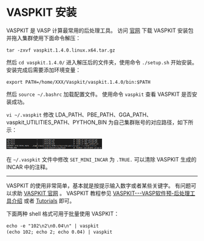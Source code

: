 
# VASPKIT 安装

VASPKIT 是 VASP 计算最常用的后处理工具。
访问 [官网](https://sourceforge.net/projects/vaspkit/files/Binaries/) 下载 VASPKIT 安装包并拖入集群使用下面命令解压：

```shell
tar -zxvf vaspkit.1.4.0.linux.x64.tar.gz
```

然后 `cd vaspkit.1.4.0/` 进入解压后的文件夹，使用命令 `./setup.sh` 开始安装。
安装完成后需要添加环境变量：

```shell
export PATH=/home/XXX/Vaspkit/vaspkit.1.4.0/bin:$PATH
``` 

然后 `source ~/.bashrc` 加载配置文件。
使用命令 `vaspkit` 查看 VASPKIT 是否安装成功。

`vi ~/.vaspkit` 修改 LDA_PATH、PBE_PATH、GGA_PATH、vaspkit_UTILITIES_PATH、PYTHON_BIN 为自己集群账号的对应路径，如下所示：

<div align="left">
<img src="./figures/VASPKIT_001.png" width = "50%" />
</div>
 
在 `~/.vaspkit` 文件中修改 `SET_MINI_INCAR` 为 `.TRUE.` 可以清除 VASPKIT 生成的 INCAR 中的注释。

---

VASPKIT 的使用非常简单，基本就是按提示输入数字或者某些关键字。
有问题可以求助 [VASPKIT 官网](https://vaspkit.com/) 。
VASPKIT 教程参见 [VASPKIT---VASP软件预-后处理工具介绍](https://github.com/tamaswells/VASPKIT_manual/blob/master/manual/VASPKIT%E2%80%94VASP%E8%BD%AF%E4%BB%B6%E9%A2%84-%E5%90%8E%E5%A4%84%E7%90%86%E5%B7%A5%E5%85%B7%E4%BB%8B%E7%BB%8D.md) 
或者 [Tutorials](https://vaspkit.com/tutorials.html) 即可。

下面两种 shell 格式可用于批量使用 VASPKIT：

```shell
echo -e "102\n2\n0.04\n" | vaspkit
(echo 102; echo 2; echo 0.04) | vaspkit
```